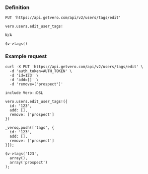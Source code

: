 ### Definition

<pre class="bash"><code>PUT 'https://api.getvero.com/api/v2/users/tags/edit'</code></pre>
<pre class="ruby"><code>vero.users.edit_user_tags!</code></pre>
<pre class="javascript"><code>N/A</code></pre>
<pre class="php"><code>$v->tags()</code></pre>

### Example request

<pre class="bash"><code>curl -X PUT 'https://api.getvero.com/api/v2/users/tags/edit' \
  -d 'auth_token=AUTH_TOKEN' \
  -d 'id=123' \
  -d 'add=[]' \
  -d 'remove=["prospect"]'</code></pre>
<pre class="ruby"><code>include Vero::DSL

vero.users.edit_user_tags!({
  id: '123', 
  add: [], 
  remove: ['prospect']
})</code></pre>
<pre class="javascript"><code>_veroq.push(['tags', {    
  id: '123',    
  add: [],    
  remove: ['prospect']  
}]);</code></pre>
<pre class="php"><code>$v->tags('123',
  array(),
  array('prospect')
);</code></pre>
